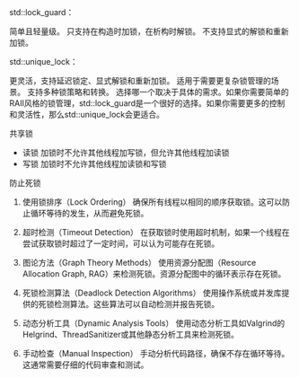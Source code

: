 std::lock_guard：

简单且轻量级。
只支持在构造时加锁，在析构时解锁。
不支持显式的解锁和重新加锁。

std::unique_lock：

更灵活，支持延迟锁定、显式解锁和重新加锁。
适用于需要更复杂锁管理的场景。
支持多种锁策略和转换。
选择哪一个取决于具体的需求。如果你需要简单的RAII风格的锁管理，std::lock_guard是一个很好的选择。如果你需要更多的控制和灵活性，那么std::unique_lock会更适合。

共享锁
- 读锁
  加锁时不允许其他线程加写锁，但允许其他线程加读锁
- 写锁
  加锁时不允许其他线程加读锁和写锁

防止死锁
1. 使用锁排序（Lock Ordering）
确保所有线程以相同的顺序获取锁。这可以防止循环等待的发生，从而避免死锁。

2. 超时检测（Timeout Detection）
在获取锁时使用超时机制，如果一个线程在尝试获取锁时超过了一定时间，可以认为可能存在死锁。

3. 图论方法（Graph Theory Methods）
使用资源分配图（Resource Allocation Graph, RAG）来检测死锁。资源分配图中的循环表示存在死锁。

4. 死锁检测算法（Deadlock Detection Algorithms）
使用操作系统或并发库提供的死锁检测算法。这些算法可以自动检测并报告死锁。

5. 动态分析工具（Dynamic Analysis Tools）
使用动态分析工具如Valgrind的Helgrind、ThreadSanitizer或其他静态分析工具来检测死锁。

6. 手动检查（Manual Inspection）
手动分析代码路径，确保不存在循环等待。这通常需要仔细的代码审查和测试。
